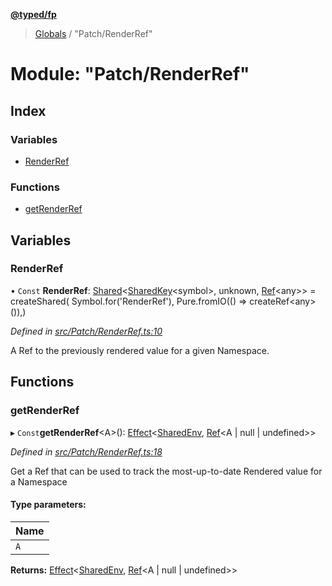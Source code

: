 **[@typed/fp](../README.md)**

> [Globals](../globals.md) / "Patch/RenderRef"

# Module: "Patch/RenderRef"

## Index

### Variables

* [RenderRef](_patch_renderref_.md#renderref)

### Functions

* [getRenderRef](_patch_renderref_.md#getrenderref)

## Variables

### RenderRef

• `Const` **RenderRef**: [Shared](_shared_core_model_shared_.shared.md)\<[SharedKey](_shared_core_model_sharedkey_.sharedkey.md)\<symbol>, unknown, [Ref](../interfaces/_shared_ref_ref_.ref.md)\<any>> = createShared( Symbol.for('RenderRef'), Pure.fromIO(() => createRef\<any>()),)

*Defined in [src/Patch/RenderRef.ts:10](https://github.com/TylorS/typed-fp/blob/ac98ca1/src/Patch/RenderRef.ts#L10)*

A Ref to the previously rendered value for a given Namespace.

## Functions

### getRenderRef

▸ `Const`**getRenderRef**\<A>(): [Effect](_effect_effect_.effect.md)\<[SharedEnv](../interfaces/_shared_core_services_sharedenv_.sharedenv.md), [Ref](../interfaces/_shared_ref_ref_.ref.md)\<A \| null \| undefined>>

*Defined in [src/Patch/RenderRef.ts:18](https://github.com/TylorS/typed-fp/blob/ac98ca1/src/Patch/RenderRef.ts#L18)*

Get a Ref that can be used to track the most-up-to-date Rendered value for a Namespace

#### Type parameters:

Name |
------ |
`A` |

**Returns:** [Effect](_effect_effect_.effect.md)\<[SharedEnv](../interfaces/_shared_core_services_sharedenv_.sharedenv.md), [Ref](../interfaces/_shared_ref_ref_.ref.md)\<A \| null \| undefined>>
